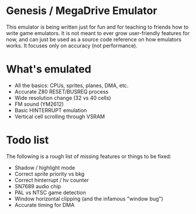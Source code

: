 Genesis / MegaDrive Emulator
============================

This emulator is being written just for fun and for teaching to friends how to write
game emulators. It is not meant to ever grow user-friendly features for now,
and can just be used as a source code reference on how emulators works. It focuses
only on accuracy (not performance).


What's emulated
===============
 * All the basics: CPUs, sprites, planes, DMA, etc.
 * Accurate Z80 RESET/BUSREQ process
 * Wide resolution change (32 vs 40 cells)
 * FM sound (YM2612)
 * Basic HINTERRUPT emulation
 * Vertical cell scrolling through VSRAM

Todo list
=========
The following is a rough list of missing features or things to be fixed:

 * Shadow / highlight mode
 * Correct sprite priority vs bkg
 * Correct hinterrupt / hv counter
 * SN7689 audio chip
 * PAL vs NTSC game detection
 * Window horizontal clipping (and the infamous "window bug")
 * Accurate timing for DMA
